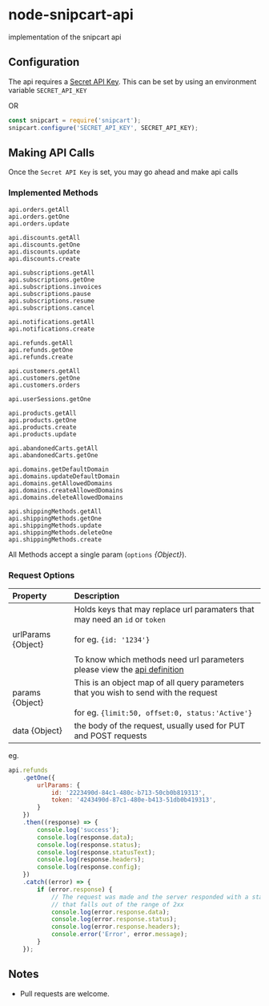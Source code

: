# node-snipcart-api

implementation of the snipcart api

## Configuration

The api requires a [Secret API Key](https://docs.snipcart.com/merchant-dashboard/account-configurations#2-api-keys).
This can be set by using an environment variable `SECRET_API_KEY`

OR

```js
const snipcart = require('snipcart');
snipcart.configure('SECRET_API_KEY', SECRET_API_KEY);
```

## Making API Calls

Once the `Secret API Key` is set, you may go ahead and make api calls

### Implemented Methods

```
api.orders.getAll
api.orders.getOne
api.orders.update

api.discounts.getAll
api.discounts.getOne
api.discounts.update
api.discounts.create

api.subscriptions.getAll
api.subscriptions.getOne
api.subscriptions.invoices
api.subscriptions.pause
api.subscriptions.resume
api.subscriptions.cancel

api.notifications.getAll
api.notifications.create

api.refunds.getAll
api.refunds.getOne
api.refunds.create

api.customers.getAll
api.customers.getOne
api.customers.orders

api.userSessions.getOne

api.products.getAll
api.products.getOne
api.products.create
api.products.update

api.abandonedCarts.getAll
api.abandonedCarts.getOne

api.domains.getDefaultDomain
api.domains.updateDefaultDomain
api.domains.getAllowedDomains
api.domains.createAllowedDomains
api.domains.deleteAllowedDomains

api.shippingMethods.getAll
api.shippingMethods.getOne
api.shippingMethods.update
api.shippingMethods.deleteOne
api.shippingMethods.create
```

All Methods accept a single param (`options` *{Object}*).


### Request Options

|Property|Description|
|:--|:--|
|urlParams {Object}| Holds keys that may replace url paramaters that may need an `id` or `token`<br> <br> for eg. `{id: '1234'}`<br> <br> To know which methods need url parameters please view the [api definition](lib/api/methods/index.js)|
|params {Object}|This is an object map of all query parameters that you wish to send with the request <br> <br> for eg. `{limit:50, offset:0, status:'Active'}`|
|data {Object}| the body of the request, usually used for PUT and POST requests|


eg.

```js
api.refunds
    .getOne({
        urlParams: {
            id: '2223490d-84c1-480c-b713-50cb0b819313',
            token: '4243490d-87c1-480e-b413-51db0b419313',
        }
    })
    .then((response) => {
        console.log('success');
        console.log(response.data);
        console.log(response.status);
        console.log(response.statusText);
        console.log(response.headers);
        console.log(response.config);
    })
    .catch((error) => {
        if (error.response) {
            // The request was made and the server responded with a status code
            // that falls out of the range of 2xx
            console.log(error.response.data);
            console.log(error.response.status);
            console.log(error.response.headers);
            console.error('Error', error.message);
        }
    });
```

## Notes

- Pull requests are welcome.

